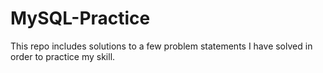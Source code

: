 # MySQL-Practice
This repo includes solutions to a few problem statements I have solved in order to practice my skill.
